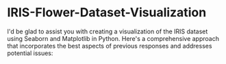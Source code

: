 # IRIS-Flower-Dataset-Visualization
I'd be glad to assist you with creating a visualization of the IRIS dataset using Seaborn and Matplotlib in Python. Here's a comprehensive approach that incorporates the best aspects of previous responses and addresses potential issues:
